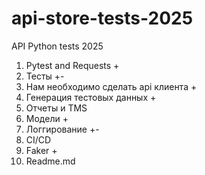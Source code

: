 # api-store-tests-2025
API Python tests 2025

1. Pytest and Requests +
2. Тесты +-
3. Нам необходимо сделать api клиента +
4. Генерация тестовых данных +
5. Отчеты и TMS
6. Модели +
7. Логгирование +-
8. CI/CD
9. Faker +
10. Readme.md